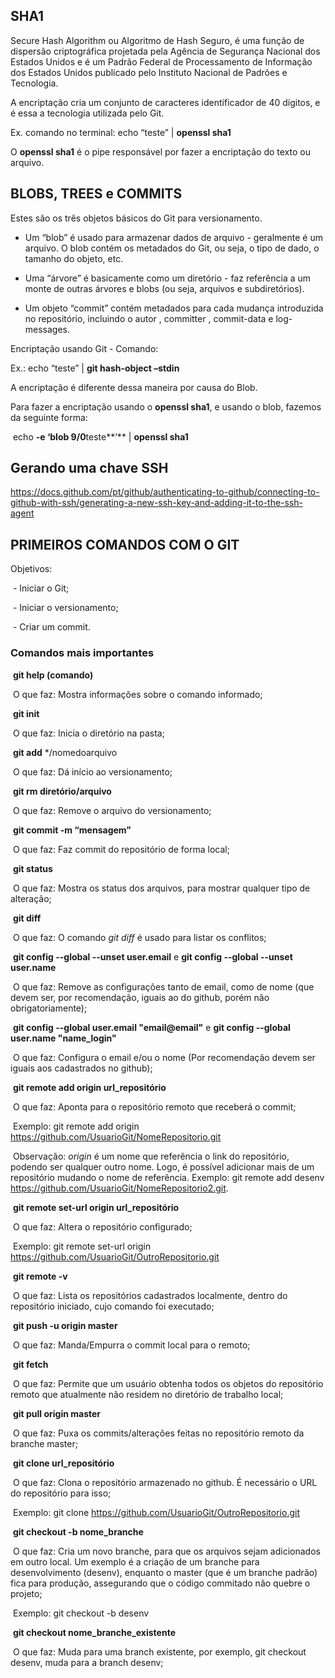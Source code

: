 ## **SHA1** 

Secure Hash Algorithm ou Algoritmo de Hash Seguro, é uma função de dispersão criptográfica projetada pela Agência de Segurança Nacional dos Estados Unidos e é um Padrão Federal de Processamento de Informação dos Estados Unidos publicado pelo Instituto Nacional de Padrões e Tecnologia.

A encriptação cria um conjunto de caracteres identificador de 40 dígitos, e é essa a tecnologia utilizada pelo Git.

Ex. comando no terminal: echo “teste” | **openssl sha1**

O **openssl sha1** é o pipe responsável por fazer a encriptação do texto ou arquivo.

 

## **BLOBS, TREES e COMMITS**

Estes são os três objetos básicos do Git para versionamento.

* Um “blob” é usado para armazenar dados de arquivo - geralmente é um arquivo. O blob contém os metadados do Git, ou seja, o tipo de dado, o tamanho do objeto, etc.

* Uma “árvore” é basicamente como um diretório - faz referência a um monte de outras árvores e blobs (ou seja, arquivos e subdiretórios).

* Um objeto “commit” contém metadados para cada mudança introduzida no repositório, incluindo o autor , committer , commit-data e log-messages.

Encriptação usando Git - Comando:

Ex.: echo “teste” | **git hash-object –stdin**

A encriptação é diferente dessa maneira por causa do Blob.

Para fazer a encriptação usando o **openssl sha1**, e usando o blob, fazemos da seguinte forma:

​     echo **-e ‘blob 9/0**teste**’** | **openssl sha1**



## Gerando uma chave SSH

 https://docs.github.com/pt/github/authenticating-to-github/connecting-to-github-with-ssh/generating-a-new-ssh-key-and-adding-it-to-the-ssh-agent

## **PRIMEIROS COMANDOS COM O GIT**

Objetivos:

​     \- Iniciar o Git;

​     \- Iniciar o versionamento;

​     \- Criar um commit.

### **Comandos mais importantes**

​    **git help (comando)**

​		O que faz: Mostra informações sobre o comando informado;

​	**git init**

​		O que faz: Inicia o diretório na pasta;

​    **git add** */nomedoarquivo

​		O que faz: Dá início ao versionamento;

​	**git rm diretório/arquivo**

​		O que faz: Remove o arquivo do versionamento;

​    **git commit -m “mensagem”**

​		O que faz: Faz commit do repositório de forma local;

​    **git status**

​		O que faz: Mostra os status dos arquivos, para mostrar qualquer tipo de alteração;

​	**git diff**

​		O que faz: O comando *git diff* é usado para listar os conflitos;

​	**git config --global --unset user.email** e **git config --global --unset user.name**  

​		O que faz: Remove as configurações tanto de email, como de nome (que devem ser, por recomendação, iguais ao do github, porém não obrigatoriamente);

​	**git config --global user.email "email@email"** e **git config --global user.name "name_login"**

​		O que faz: Configura o email e/ou o nome (Por recomendação devem ser iguais aos cadastrados no github);

​    **git remote add origin url_repositório** 

​		O que faz: Aponta para o repositório remoto que receberá o commit;

​		Exemplo: git remote add origin https://github.com/UsuarioGit/NomeRepositorio.git

​		Observação: *origin* é um nome que referência o link do repositório, podendo ser qualquer outro nome. Logo, é possível adicionar mais de um repositório mudando o nome de referência. Exemplo: git remote add desenv https://github.com/UsuarioGit/NomeRepositorio2.git.

​	**git remote set-url origin url_repositório** 

​		O que faz: Altera o repositório configurado;

​		Exemplo: git remote set-url origin https://github.com/UsuarioGit/OutroRepositorio.git

​    **git remote -v** 

​		O que faz: Lista os repositórios cadastrados localmente, dentro do repositório iniciado, cujo comando foi executado;

​    **git push -u origin master** 

​		O que faz: Manda/Empurra o commit local para o remoto;

​	**git fetch**

​		O que faz: Permite que um usuário obtenha todos os objetos do repositório remoto que atualmente não residem no diretório de trabalho local;

​	**git pull origin master** 

​		O que faz: Puxa os commits/alterações feitas no repositório remoto da branche master;

​    **git clone url_repositório** 

​		O que faz: Clona o repositório armazenado no github. É necessário o URL do repositório para isso;

​		Exemplo: git clone https://github.com/UsuarioGit/OutroRepositorio.git

​	**git checkout -b nome_branche** 

​		O que faz: Cria um novo branche, para que os arquivos sejam adicionados em outro local. Um exemplo é a criação de um branche para desenvolvimento (desenv), enquanto o master (que é um branche padrão) fica para produção, assegurando que o código commitado não quebre o projeto;

​		Exemplo: git checkout -b desenv

​	**git checkout nome_branche_existente** 

​		O que faz: Muda para uma branch existente, por exemplo, git checkout desenv, muda para a branch desenv;

